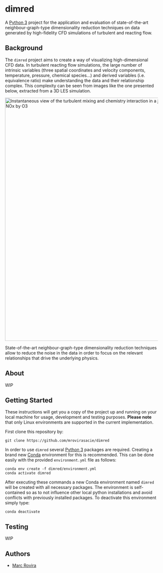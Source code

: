 # dimred

A [Python 3](https://www.python.org/) project for the application and evaluation of state-of-the-art neighbour-graph-type dimensionality reduction techniques on data generated by high-fidelity CFD simulations of turbulent and reacting flow.

## Background

The `dimred` project aims to create a way of visualizing high-dimensional CFD data. In turbulent reacting flow simulations, the large number of intrinsic variables (three spatial coordinates and velocity components, temperature, pressure, chemical species...) and derived variables (i.e. equivalence ratio) make understanding the data and their relationship complex. This complexity can be seen from images like the one presented below, extracted from a 3D LES simulation.

<img src="https://i.imgur.com/EO7hZpO.png" alt="Instantaneous view of the turbulent mixing and chemistry interaction in a jet in counterflow reactor for the oxidation of NOx by O3" width="800"/>

State-of-the-art neighbour-graph-type dimensionality reduction techniques allow to reduce the noise in the data in order to focus on the relevant relationships that drive the underlying physics.

## About

WIP

## Getting Started

These instructions will get you a copy of the project up and running on your local machine for usage, development and testing purposes. **Please note** that only Linux environments are supported in the current implementation.

First clone this repository by:

```
git clone https://github.com/mrovirasacie/dimred
```

In order to use `dimred` several [Python 3](https://www.python.org/) packages are required. Creating a brand new [Conda](https://docs.conda.io/en/latest/) environment for this is recommended. This can be done easily with the provided `environment.yml` file as follows:

```
conda env create -f dimred/environment.yml
conda activate dimred
```

After executing these commands a new Conda environment named `dimred` will be created with all necessary packages. The environment is self-contained so as to not influence other local python installations and avoid conflicts with previously installed packages. To deactivate this environment simply type:

```
conda deactivate
```

## Testing

WIP

## Authors
* [Marc Rovira](https://github.com/mrovirasacie)

